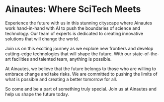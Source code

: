 <!--font:Poppins-->

# Ainautes: Where SciTech Meets

Experience the future with us in this stunning cityscape where Ainautes work hand-in-hand with AI to push the boundaries of science and technology. Our team of experts is dedicated to creating innovative solutions that will change the world.

Join us on this exciting journey as we explore new frontiers and develop cutting-edge technologies that will shape the future. With our state-of-the-art facilities and talented team, anything is possible.

At Ainautes, we believe that the future belongs to those who are willing to embrace change and take risks. We are committed to pushing the limits of what is possible and creating a better tomorrow for all.

So come and be a part of something truly special. Join us at Ainautes and help us shape the future today.

<!--

Write me markdown content of website with wallpaper:

"A futuristic cityscape where Ainautes work alongside AI to push the boundaries of science and technology."

The header of the page should not be copy of the text but rather a real content of the website which is using this wallpaper.


---


# Welcome to Ainautes: Where Science and Technology Meet

Experience the future with us in this stunning cityscape where Ainautes work hand-in-hand with AI to push the boundaries of science and technology. Our team of experts is dedicated to creating innovative solutions that will change the world.

Join us on this exciting journey as we explore new frontiers and develop cutting-edge technologies that will shape the future. With our state-of-the-art facilities and talented team, anything is possible.

At Ainautes, we believe that the future belongs to those who are willing to embrace change and take risks. We are committed to pushing the limits of what is possible and creating a better tomorrow for all.

So come and be a part of something truly special. Join us at Ainautes and help us shape the future today.


---


Write me a Google font which is best fitting for the website.

Pick from the list:
- Lato
- Montserrat
- Cinzel
- Poppins
- IBM Plex Sans
- Cabin
- Great Vibes
- Cormorant Garamond
- Open Sans
- Lobster
- Futura
- Inter
- Exo 2
- Alegreya
- Creepster
- Raleway
- Dancing Script
- Orbitron
- Roboto
- Barlow Condensed
- Playfair Display
- Cinzel Decorative


Write just the font name nothing else.


---


Poppins

-->
